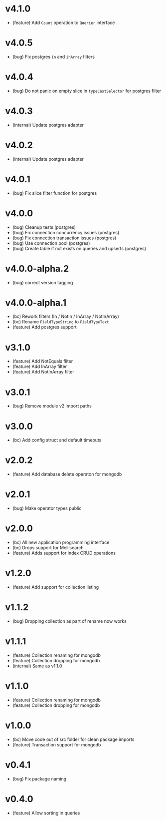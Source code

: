 # v4.1.0

- (feature) Add `Count` operation to `Querier` interface

# v4.0.5

- (bug) Fix postgres `in` and `inArray` filters

# v4.0.4

- (bug) Do not panic on empty slice in `typeCastSelector` for postgres filter

# v4.0.3

- (internal) Update postgres adapter

# v4.0.2

- (internal) Update postgres adapter

# v4.0.1

- (bug) Fix slice filter function for postgres

# v4.0.0

- (bug) Cleanup tests (postgres)
- (bug) Fix connection concurrency issues (postgres)
- (bug) Fix connection transaction issues (postgres)
- (bug) Use connection pool (postgres)
- (bug) Create table if not exists on queries and upserts (postgres)

# v4.0.0-alpha.2

- (bug) correct version tagging

# v4.0.0-alpha.1

- (bc) Rework filters (In / NotIn / InArray / NotInArray)
- (bc) Rename `FieldTypeString` to `FieldTypeText`
- (feature) Add postgres support

# v3.1.0

- (feature) Add NotEquals filter
- (feature) Add InArray filter
- (feature) Add NotInArray filter

# v3.0.1

- (bug) Remove module v2 import paths

# v3.0.0

- (bc) Add config struct and default timeouts

# v2.0.2

- (feature) Add database delete operaton for mongodb

# v2.0.1

- (bug) Make operator types public

# v2.0.0

- (bc) All new application programming interface
- (bc) Drops support for Meilisearch
- (feature) Adds support for index CRUD operations

# v1.2.0

- (feature) Add support for collection listing

# v1.1.2

- (bug) Dropping collection as part of rename now works

# v1.1.1

- (feature) Collection renaming for mongodb
- (feature) Collection dropping for mongodb
- (internal) Same as v1.1.0

# v1.1.0

- (feature) Collection renaming for mongodb
- (feature) Collection dropping for mongodb

# v1.0.0

- (bc) Move code out of src folder for clean package imports
- (feature) Transaction support for mongodb

# v0.4.1

- (bug) Fix package naming

# v0.4.0

- (feature) Allow sorting in queries
